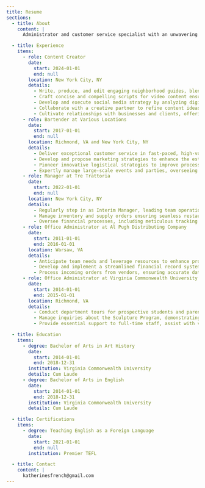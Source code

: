 ```yaml
---
title: Resume
sections:
  - title: About
    content: |
      Administrator and customer service specialist with an unwavering passion and energy for people. I believe the best customer experiences come from a personable, positive, and enthusiastic demeanor, which is reflected consistently through my work.

  - title: Experience
    items:
      - role: Content Creator
        date:
          start: 2024-01-01
          end: null
        location: New York City, NY
        details:
          - Write, produce, and edit engaging neighborhood guides, blending storytelling and personal insights with strategic brand partnerships to showcase New York City’s food, drink, activities, and walking tours.
          - Craft concise and compelling scripts for video content ensuring clear, engaging, and informative messaging.
          - Develop and execute social media strategy by analyzing digital trends, leveraging Instagram analytics for engagement insights, and optimizing content performance using tools like Linktree and Canva.
          - Collaborate with a creative partner to refine content ideas, enhance production quality, and maintain an authentic voice and engaging brand voice.
          - Cultivate relationships with businesses and clients, offering promotional services that drive engagement while preserving audience trust.
      - role: Bartender at Various Locations
        date:
          start: 2017-01-01
          end: null
        location: Richmond, VA and New York City, NY
        details:
          - Deliver exceptional customer service in fast-paced, high-volume environments, and mentor junior staff, fostering a culture of excellence and enhancing overall team performance.
          - Develop and propose marketing strategies to enhance the establishment's presence on social media and through promotional events. Craft detailed action plans with clear projections, contributing to increased brand visibility and customer engagement.
          - Pioneer innovative logistical strategies to improve processes, optimize space utilization, and minimize waste, leading to enhanced operational efficiency and significant cost savings.
          - Expertly manage large-scale events and parties, overseeing all aspects from customer engagement to beverage service, ensuring memorable experiences for attendees.
      - role: Manager at Tre Trattoria
        date:
          start: 2022-01-01
          end: null
        location: New York City, NY
        details:
          - Regularly step in as Interim Manager, leading team operations and ensuring optimal performance.
          - Manage inventory and supply orders ensuring seamless restaurant operations.
          - Oversee financial processes, including meticulous tracking of tips, invoice processing, and managing petty cash. Effectively maintain balanced accounts through vigilant oversight, preventing any fiscal discrepancies.
      - role: Office Administrator at Al Pugh Distributing Company
        date:
          start: 2011-01-01
          end: 2016-01-01
        location: Warsaw, VA
        details:
          - Anticipate team needs and leverage resources to enhance productivity and create a more efficient work environment.
          - Develop and implement a streamlined financial record system, improving accessibility and expediting audit preparation, setting a new company standard.
          - Process incoming orders from vendors, ensuring accurate data logging and timely order fulfillment in the company Retail Accounting System.
      - role: Office Administrator at Virginia Commonwealth University
        date:
          start: 2014-01-01
          end: 2015-01-01
        location: Richmond, VA
        details:
          - Conduct department tours for prospective students and parents, effectively communicating the program's features and academic strengths, and enhancing the department's image and appeal.
          - Manage inquiries about the Sculpture Program, demonstrating excellent communication skills and efficient routing of information to relevant staff members.
          - Provide essential support to full-time staff, assist with various projects and tasks, thereby contributing to the smooth functioning of the department.

  - title: Education
    items:
      - degree: Bachelor of Arts in Art History
        date:
          start: 2014-01-01
          end: 2018-12-31
        institution: Virginia Commonwealth University
        details: Cum Laude
      - degree: Bachelor of Arts in English
        date:
          start: 2014-01-01
          end: 2018-12-31
        institution: Virginia Commonwealth University
        details: Cum Laude

  - title: Certifications
    items:
      - degree: Teaching English as a Foreign Language
        date:
          start: 2021-01-01
          end: null
        institution: Premier TEFL

  - title: Contact
    content: |
      katherinesfrench@gmail.com
---
```

